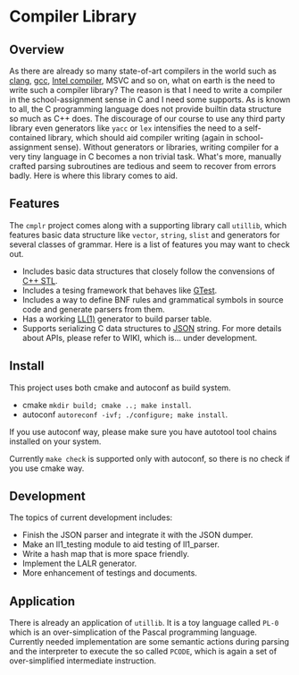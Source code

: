 # Compiler Library
## Overview
As there are already so many state-of-art compilers in the world such as [clang](https://clang.llvm.org/),
[gcc](https://gcc.gnu.org/), [Intel compiler](https://software.intel.com/en-us/c-compilers), MSVC and so on, what 
on earth is the need to write such a compiler library? The reason is that I need to write a compiler in 
the school-assignment
sense in C and I need some supports. As is known to all, the C programming language does not provide builtin data structure 
so much as C++ does. The discourage of our course to use any third party library even generators like `yacc` or `lex`
intensifies the need to a self-contained library, which should aid compiler writing (again in school-assignment sense). 
Without generators or libraries, writing compiler for a very tiny language in C becomes a non trivial task. What's more, manually crafted parsing subroutines are tedious and seem to recover from errors badly.
Here is where this library comes to aid.

## Features
The `cmplr` project comes along with a supporting library call `utillib`, which features basic data structure like `vector`, `string`, `slist` and generators for several classes of grammar. Here is a list of features you may want to check out.

- Includes basic data structures that closely follow the convensions of [C++ STL](en.cppreference.com/w/cpp/language). 
- Includes a tesing framework that behaves like [GTest](https://github.com/google/googletest).
- Includes a way to define BNF rules and grammatical symbols in source code and generate parsers from them.
- Has a working [LL(1)](https://en.wikipedia.org/wiki/LL_parse) generator to build parser table.
- Supports serializing C data structures to [JSON](https://www.json.org/index.html) string.
For more details about APIs, please refer to WIKI, which is... under development.

## Install
This project uses both cmake and autoconf as build system.
- cmake `mkdir build; cmake ..; make install`.
- autoconf `autoreconf -ivf; ./configure; make install`.

If you use autoconf way, please make sure you have autotool tool chains installed on your system.

Currently `make check` is supported only with autoconf, so there is no check if you use cmake way.

## Development
The topics of current development includes:
- Finish the JSON parser and integrate it with the JSON dumper.
- Make an ll1_testing module to aid testing of ll1_parser.
- Write a hash map that is more space friendly.
- Implement the LALR generator.
- More enhancement of testings and documents.

## Application
There is already an application of `utillib`. It is a toy language called `PL-0` which is an over-simplication of
the Pascal programming language. Currently needed implementation are some semantic actions during parsing and the 
interpreter to execute the so called `PCODE`, which is again a set of over-simplified intermediate instruction.


